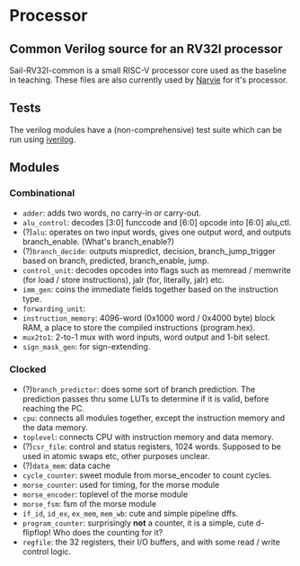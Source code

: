 # Processor

## Common Verilog source for an RV32I processor

Sail-RV32I-common is a small RISC-V processor core used as the baseline in teaching. These files are also currently used by [Narvie](https://github.com/physical-computation/narvie) for it's processor.

## Tests

The verilog modules have a (non-comprehensive) test suite which can be run using [iverilog](http://iverilog.icarus.com/).

## Modules

### Combinational

- `adder`: adds two words, no carry-in or carry-out.
- `alu_control`: decodes [3:0] funccode and [6:0] opcode into [6:0] alu_ctl.
- (?)`alu`: operates on two input words, gives one output word, and outputs branch_enable. (What's branch_enable?)
- (?)`branch_decide`: outputs mispredict, decision, branch_jump_trigger based on branch, predicted, branch_enable, jump.
- `control_unit`: decodes opcodes into flags such as memread / memwrite (for load / store instructions), jalr (for, literally, jalr) etc.
- `imm_gen`: coins the immediate fields together based on the instruction type.
- `forwarding_unit`:
- `instruction_memory`: 4096-word (0x1000 word / 0x4000 byte) block RAM, a place to store the compiled instructions (program.hex).
- `mux2to1`: 2-to-1 mux with word inputs, word output and 1-bit select.
- `sign_mask_gen`: for sign-extending.


### Clocked

- (?)`branch_predictor`: does some sort of branch prediction. The prediction passes thru some LUTs to determine if it is valid, before reaching the PC.
- `cpu`: connects all modules together, except the instruction memory and the data memory.
- `toplevel`: connects CPU with instruction memory and data memory.
- (?)`csr_file`: control and status registers, 1024 words. Supposed to be used in atomic swaps etc, other purposes unclear.
- (?)`data_mem`: data cache
- `cycle_counter`: sweet module from morse_encoder to count cycles.
- `morse_counter`: used for timing, for the morse module
- `morse_encoder`: toplevel of the morse module
- `morse_fsm`: fsm of the morse module
- `if_id`, `id_ex`, `ex_mem`, `mem_wb`: cute and simple pipeline dffs.
- `program_counter`: surprisingly **not** a counter, it is a simple, cute d-flipflop! Who does the counting for it?
- `regfile`: the 32 registers, their I/O buffers, and with some read / write control logic.
